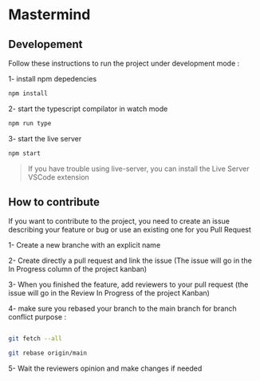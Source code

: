 # Mastermind

## Developement

Follow these instructions to run the project under development mode :

1- install npm depedencies

```sh
npm install

```

2- start the typescript compilator in watch mode

```sh
npm run type

```

3- start the live server

```sh
npm start

```

> If you have trouble using live-server, you can install the Live Server VSCode extension

## How to contribute

If you want to contribute to the project, you need to create an issue describing your feature or bug or use an existing one for you Pull Request

1- Create a new branche with an explicit name

2- Create directly a pull request and link the issue (The issue will go in the In Progress column of the project kanban)

3- When you finished the feature, add reviewers to your pull request (the issue will go in the Review In Progress of the project Kanban)

4- make sure you rebased your branch to the main branch for branch conflict purpose :

```sh

git fetch --all

git rebase origin/main

```

5- Wait the reviewers opinion and make changes if needed
